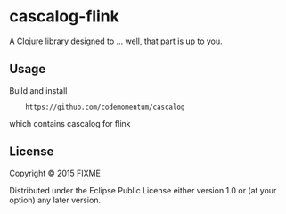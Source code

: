 # cascalog-flink

A Clojure library designed to ... well, that part is up to you.

## Usage

Build and install

        https://github.com/codemomentum/cascalog


which contains cascalog for flink


## License

Copyright © 2015 FIXME

Distributed under the Eclipse Public License either version 1.0 or (at
your option) any later version.
